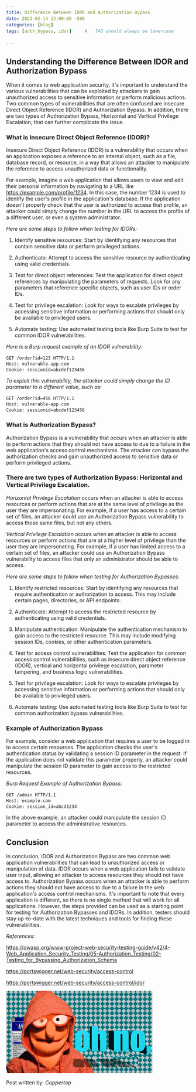 ```yaml
---
title: Difference Between IDOR and Authorization Bypass
date: 2023-02-14 12:00:00 -500
categories: [blog]
tags: [auth_bypass, idor]     #   TAG should always be lowercase

---
```


## Understanding the Difference Between IDOR and Authorization Bypass

When it comes to web application security, it's important to understand the various vulnerabilities that can be exploited by attackers to gain unauthorized access to sensitive information or perform malicious actions. Two common types of vulnerabilities that are often confused are Insecure Direct Object Reference (IDOR) and Authorization Bypass. In addition, there are two types of Authorization Bypass, Horizontal and Vertical Privilege Escalation, that can further complicate the issue.

### What is Insecure Direct Object Reference (IDOR)?

Insecure Direct Object Reference (IDOR) is a vulnerability that occurs when an application exposes a reference to an internal object, such as a file, database record, or resource, in a way that allows an attacker to manipulate the reference to access unauthorized data or functionality.

For example, imagine a web application that allows users to view and edit their personal information by navigating to a URL like https://example.com/profile/1234. In this case, the number 1234 is used to identify the user's profile in the application's database. If the application doesn't properly check that the user is authorized to access that profile, an attacker could simply change the number in the URL to access the profile of a different user, or even a system administrator.


*Here are some steps to follow when testing for IDORs:*

1. Identify sensitive resources: Start by identifying any resources that contain sensitive data or perform privileged actions.

2. Authenticate: Attempt to access the sensitive resource by authenticating using valid credentials.

3. Test for direct object references: Test the application for direct object references by manipulating the parameters of requests. Look for any parameters that reference specific objects, such as user IDs or order IDs.

4. Test for privilege escalation: Look for ways to escalate privileges by accessing sensitive information or performing actions that should only be available to privileged users.

5. Automate testing: Use automated testing tools like Burp Suite to test for common IDOR vulnerabilities.

*Here is a Burp request example of an IDOR vulnerability:*

```vbnet
GET /order?id=123 HTTP/1.1
Host: vulnerable-app.com
Cookie: sessionid=abcdef123456

```
*To exploit this vulnerability, the attacker could simply change the ID parameter to a different value, such as:*

```vbnet
GET /order?id=456 HTTP/1.1
Host: vulnerable-app.com
Cookie: sessionid=abcdef123456
```

### What is Authorization Bypass?

Authorization Bypass is a vulnerability that occurs when an attacker is able to perform actions that they should not have access to due to a failure in the web application's access control mechanisms. The attacker can bypass the authorization checks and gain unauthorized access to sensitive data or perform privileged actions.

### There are two types of Authorization Bypass: Horizontal and Vertical Privilege Escalation.


*Horizontal Privilege Escalation* occurs when an attacker is able to access resources or perform actions that are at the same level of privilege as the user they are impersonating. For example, if a user has access to a certain set of files, an attacker could use an Authorization Bypass vulnerability to access those same files, but not any others.

*Vertical Privilege Escalation* occurs when an attacker is able to access resources or perform actions that are at a higher level of privilege than the user they are impersonating. For example, if a user has limited access to a certain set of files, an attacker could use an Authorization Bypass vulnerability to access files that only an administrator should be able to access.

*Here are some steps to follow when testing for Authorization Bypasses:*

1. Identify restricted resources: Start by identifying any resources that require authentication or authorization to access. This may include certain pages, directories, or API endpoints.

2. Authenticate: Attempt to access the restricted resource by authenticating using valid credentials.

3. Manipulate authentication: Manipulate the authentication mechanism to gain access to the restricted resource. This may include modifying session IDs, cookies, or other authentication parameters.

4. Test for access control vulnerabilities: Test the application for common access control vulnerabilities, such as insecure direct object reference (IDOR), vertical and horizontal privilege escalation, parameter tampering, and business logic vulnerabilities.

5. Test for privilege escalation: Look for ways to escalate privileges by accessing sensitive information or performing actions that should only be available to privileged users.

6. Automate testing: Use automated testing tools like Burp Suite to test for common authorization bypass vulnerabilities.

### Example of Authorization Bypass
For example, consider a web application that requires a user to be logged in to access certain resources. The application checks the user's authentication status by validating a session ID parameter in the request. If the application does not validate this parameter properly, an attacker could manipulate the session ID parameter to gain access to the restricted resources.

*Burp Request Example of Authorization Bypass:* 

```vbnet
GET /admin HTTP/1.1
Host: example.com
Cookie: session_id=abcd1234
```
In the above example, an attacker could manipulate the session ID parameter to access the administrative resources.

## Conclusion

In conclusion, IDOR and Authorization Bypass are two common web application vulnerabilities that can lead to unauthorized access or manipulation of data. IDOR occurs when a web application fails to validate user input, allowing an attacker to access resources they should not have access to. Authorization Bypass occurs when an attacker is able to perform actions they should not have access to due to a failure in the web application's access control mechanisms. It's important to note that every application is different, so there is no single method that will work for all applications. However, the steps provided can be used as a starting point for testing for Authorization Bypasses and IDORs. In addition, testers should stay up-to-date with the latest techniques and tools for finding these vulnerabilities.

*References:*

https://owasp.org/www-project-web-security-testing-guide/v42/4-Web_Application_Security_Testing/05-Authorization_Testing/02-Testing_for_Bypassing_Authorization_Schema

https://portswigger.net/web-security/access-control

https://portswigger.net/web-security/access-control/idor

![gif](/assets/img/gif.gif)

Post written by: *Coppertop*